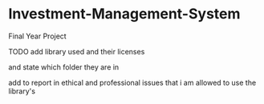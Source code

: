 # Investment-Management-System
Final Year Project


TODO add library used and their licenses

and state which folder they are in


add to report in ethical and professional issues that i am allowed to use the library's
